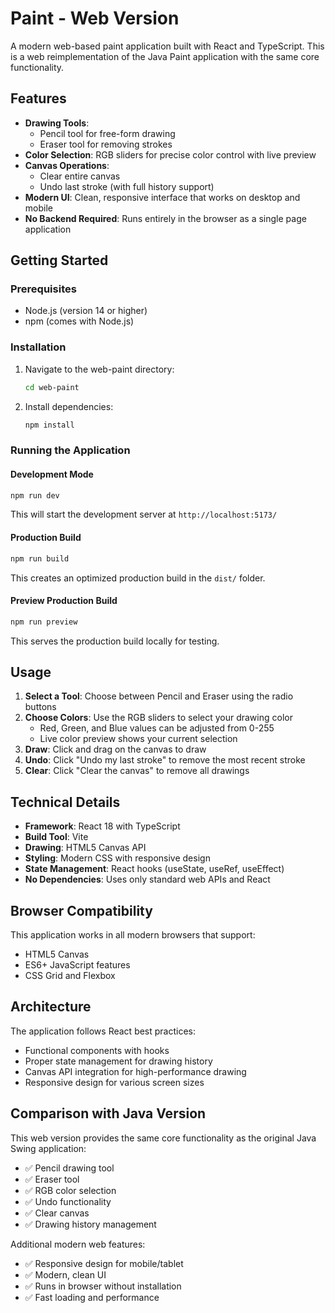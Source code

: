 # Paint - Web Version

A modern web-based paint application built with React and TypeScript. This is a web reimplementation of the Java Paint application with the same core functionality.

## Features

- **Drawing Tools**: 
  - Pencil tool for free-form drawing
  - Eraser tool for removing strokes
- **Color Selection**: RGB sliders for precise color control with live preview
- **Canvas Operations**: 
  - Clear entire canvas
  - Undo last stroke (with full history support)
- **Modern UI**: Clean, responsive interface that works on desktop and mobile
- **No Backend Required**: Runs entirely in the browser as a single page application

## Getting Started

### Prerequisites

- Node.js (version 14 or higher)
- npm (comes with Node.js)

### Installation

1. Navigate to the web-paint directory:
   ```bash
   cd web-paint
   ```

2. Install dependencies:
   ```bash
   npm install
   ```

### Running the Application

#### Development Mode
```bash
npm run dev
```
This will start the development server at `http://localhost:5173/`

#### Production Build
```bash
npm run build
```
This creates an optimized production build in the `dist/` folder.

#### Preview Production Build
```bash
npm run preview
```
This serves the production build locally for testing.

## Usage

1. **Select a Tool**: Choose between Pencil and Eraser using the radio buttons
2. **Choose Colors**: Use the RGB sliders to select your drawing color
   - Red, Green, and Blue values can be adjusted from 0-255
   - Live color preview shows your current selection
3. **Draw**: Click and drag on the canvas to draw
4. **Undo**: Click "Undo my last stroke" to remove the most recent stroke
5. **Clear**: Click "Clear the canvas" to remove all drawings

## Technical Details

- **Framework**: React 18 with TypeScript
- **Build Tool**: Vite
- **Drawing**: HTML5 Canvas API
- **Styling**: Modern CSS with responsive design
- **State Management**: React hooks (useState, useRef, useEffect)
- **No Dependencies**: Uses only standard web APIs and React

## Browser Compatibility

This application works in all modern browsers that support:
- HTML5 Canvas
- ES6+ JavaScript features
- CSS Grid and Flexbox

## Architecture

The application follows React best practices:
- Functional components with hooks
- Proper state management for drawing history
- Canvas API integration for high-performance drawing
- Responsive design for various screen sizes

## Comparison with Java Version

This web version provides the same core functionality as the original Java Swing application:
- ✅ Pencil drawing tool
- ✅ Eraser tool  
- ✅ RGB color selection
- ✅ Undo functionality
- ✅ Clear canvas
- ✅ Drawing history management

Additional modern web features:
- ✅ Responsive design for mobile/tablet
- ✅ Modern, clean UI
- ✅ Runs in browser without installation
- ✅ Fast loading and performance
